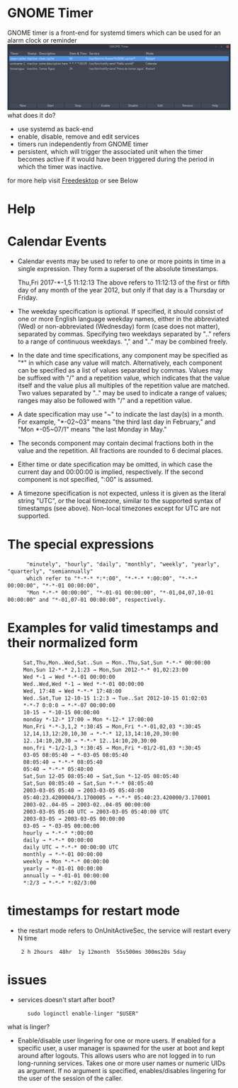 # GNOME Timer

GNOME timer is a front-end for systemd timers which can be used for an alarm clock or reminder
![N|Solid](https://raw.githubusercontent.com/killown/gnome-timer/master/Images/screenshot.png)
what does it do?
 - use systemd as back-end
 - enable, disable, remove and edit services
 - timers run independently from GNOME timer
 - persistent, which will trigger the associated unit when the timer becomes active if it would have been triggered during the period in which the timer was inactive.

for more help visit [Freedesktop](https://www.freedesktop.org/software/systemd/man/systemd.time.html) or see Below


# Help
# Calendar Events

- Calendar events may be used to refer to one or more points in time in a single expression. They form a superset of the absolute timestamps.

     Thu,Fri 2017-*-1,5 11:12:13
The above refers to 11:12:13 of the first or fifth day of any month of the year 2012, but only if that day is a Thursday or Friday.

- The weekday specification is optional. If specified, it should consist of one or more English language weekday names, either in the abbreviated (Wed) or non-abbreviated (Wednesday) form (case does not matter), separated by commas. Specifying two weekdays separated by ".." refers to a range of continuous weekdays. "," and ".." may be combined freely.

- In the date and time specifications, any component may be specified as "*" in which case any value will match. Alternatively, each component can be specified as a list of values separated by commas. Values may be suffixed with "/" and a repetition value, which indicates that the value itself and the value plus all multiples of the repetition value are matched. Two values separated by ".." may be used to indicate a range of values; ranges may also be followed with "/" and a repetition value.

- A date specification may use "~" to indicate the last day(s) in a month. For example, "*-02~03" means "the third last day in February," and "Mon *-05~07/1" means "the last Monday in May."

- The seconds component may contain decimal fractions both in the value and the repetition. All fractions are rounded to 6 decimal places.

- Either time or date specification may be omitted, in which case the current day and 00:00:00 is implied, respectively. If the second component is not specified, ":00" is assumed.

- A timezone specification is not expected, unless it is given as the literal string "UTC", or the local timezone, similar to the supported syntax of timestamps (see above). Non-local timezones except for UTC are not supported.

# The special expressions
          "minutely", "hourly", "daily", "monthly", "weekly", "yearly", "quarterly", "semiannually"
          which refer to "*-*-* *:*:00", "*-*-* *:00:00", "*-*-* 00:00:00", "*-*-01 00:00:00",
          "Mon *-*-* 00:00:00", "*-01-01 00:00:00", "*-01,04,07,10-01 00:00:00" and "*-01,07-01 00:00:00", respectively.

# Examples for valid timestamps and their normalized form

         Sat,Thu,Mon..Wed,Sat..Sun → Mon..Thu,Sat,Sun *-*-* 00:00:00
         Mon,Sun 12-*-* 2,1:23 → Mon,Sun 2012-*-* 01,02:23:00
         Wed *-1 → Wed *-*-01 00:00:00
         Wed..Wed,Wed *-1 → Wed *-*-01 00:00:00
         Wed, 17:48 → Wed *-*-* 17:48:00
         Wed..Sat,Tue 12-10-15 1:2:3 → Tue..Sat 2012-10-15 01:02:03
         *-*-7 0:0:0 → *-*-07 00:00:00
         10-15 → *-10-15 00:00:00
         monday *-12-* 17:00 → Mon *-12-* 17:00:00
         Mon,Fri *-*-3,1,2 *:30:45 → Mon,Fri *-*-01,02,03 *:30:45
         12,14,13,12:20,10,30 → *-*-* 12,13,14:10,20,30:00
         12..14:10,20,30 → *-*-* 12..14:10,20,30:00
         mon,fri *-1/2-1,3 *:30:45 → Mon,Fri *-01/2-01,03 *:30:45
         03-05 08:05:40 → *-03-05 08:05:40
         08:05:40 → *-*-* 08:05:40
         05:40 → *-*-* 05:40:00
         Sat,Sun 12-05 08:05:40 → Sat,Sun *-12-05 08:05:40
         Sat,Sun 08:05:40 → Sat,Sun *-*-* 08:05:40
         2003-03-05 05:40 → 2003-03-05 05:40:00
         05:40:23.4200004/3.1700005 → *-*-* 05:40:23.420000/3.170001
         2003-02..04-05 → 2003-02..04-05 00:00:00
         2003-03-05 05:40 UTC → 2003-03-05 05:40:00 UTC
         2003-03-05 → 2003-03-05 00:00:00
         03-05 → *-03-05 00:00:00
         hourly → *-*-* *:00:00
         daily → *-*-* 00:00:00
         daily UTC → *-*-* 00:00:00 UTC
         monthly → *-*-01 00:00:00
         weekly → Mon *-*-* 00:00:00
         yearly → *-01-01 00:00:00
         annually → *-01-01 00:00:00
         *:2/3 → *-*-* *:02/3:00

# timestamps for restart mode
- the restart mode refers to OnUnitActiveSec, the service will restart every N time

       2 h 2hours  48hr  1y 12month  55s500ms 300ms20s 5day

# issues
- services doesn't start after boot?

         sudo loginctl enable-linger "$USER"
what is linger?
- Enable/disable user lingering for one or more users. If enabled for a specific user, a user manager is spawned for the user at boot and kept around after logouts. This allows users who are not logged in to run long-running services. Takes one or more user names or numeric UIDs as argument. If no argument is specified, enables/disables lingering for the user of the session of the caller.
